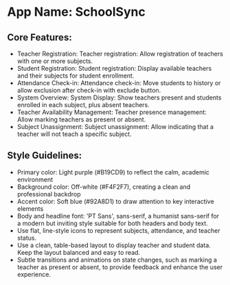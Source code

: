 # **App Name**: SchoolSync

## Core Features:

- Teacher Registration: Teacher registration: Allow registration of teachers with one or more subjects.
- Student Registration: Student registration: Display available teachers and their subjects for student enrollment.
- Attendance Check-in: Attendance check-in: Move students to history or allow exclusion after check-in with exclude button.
- System Overview: System Display: Show teachers present and students enrolled in each subject, plus absent teachers.
- Teacher Availability Management: Teacher presence management: Allow marking teachers as present or absent.
- Subject Unassignment: Subject unassignment: Allow indicating that a teacher will not teach a specific subject.

## Style Guidelines:

- Primary color: Light purple (#B19CD9) to reflect the calm, academic environment
- Background color: Off-white (#F4F2F7), creating a clean and professional backdrop
- Accent color: Soft blue (#92A8D1) to draw attention to key interactive elements
- Body and headline font: 'PT Sans', sans-serif, a humanist sans-serif for a modern but inviting style suitable for both headers and body text.
- Use flat, line-style icons to represent subjects, attendance, and teacher status.
- Use a clean, table-based layout to display teacher and student data. Keep the layout balanced and easy to read.
- Subtle transitions and animations on state changes, such as marking a teacher as present or absent, to provide feedback and enhance the user experience.